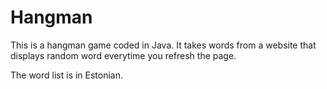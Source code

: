 # Hangman

This is a hangman game coded in Java.
It takes words from a website that displays random word everytime you refresh the page.

The word list is in Estonian.
